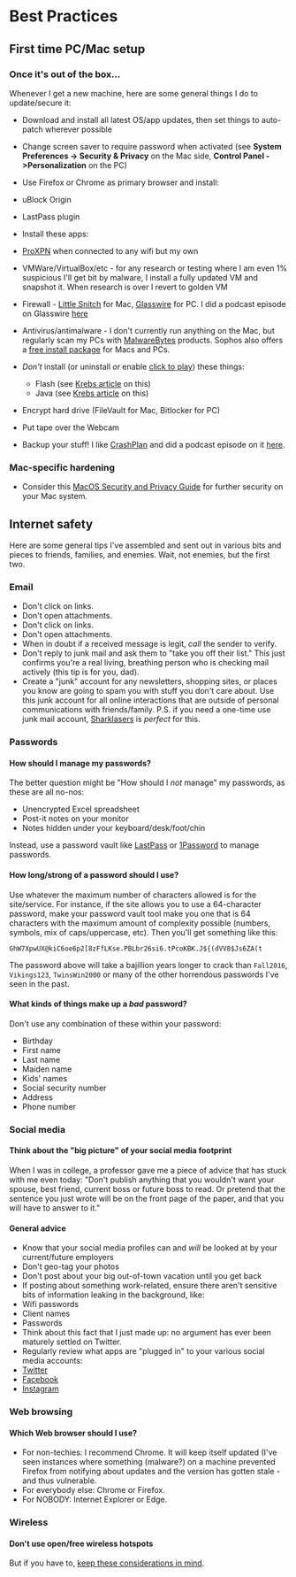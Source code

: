 # Best Practices

First time PC/Mac setup
--------

### Once it's out of the box...
Whenever I get a new machine, here are some general things I do to update/secure it:

* Download and install all latest OS/app updates, then set things to auto-patch wherever possible

* Change screen saver to require password when activated (see **System Preferences -> Security & Privacy** on the Mac side, **Control Panel ->Personalization** on the PC)
* Use Firefox or Chrome as primary browser and install:
 * uBlock Origin
 * LastPass plugin
* Install these apps:
 * [ProXPN](http://proxpn.me) when connected to any wifi but my own
 * VMWare/VirtualBox/etc - for any research or testing where I am even 1% suspicious I'll get bit by malware, I install a fully updated VM and snapshot it. When research is over I revert to golden VM
 * Firewall - [Little Snitch](https://www.obdev.at/products/littlesnitch/index.html) for Mac, [Glasswire](https://www.glasswire.com/) for PC.  I did a podcast episode on Glasswire [here](https://media.zencast.fm/embed/7-minute-security-podcast-podcast/89.mp3)
 * Antivirus/antimalware - I don't currently run anything on the Mac, but regularly scan my PCs with [MalwareBytes](http://malwarebytes.com) products.  Sophos also offers a [free install package](https://home.sophos.com/reg) for Macs and PCs.
* *Don't* install (or uninstall *or* enable [click to play](http://krebsonsecurity.com/2013/03/help-keep-threats-at-bay-with-click-to-play/)) these things:
  * Flash (see [Krebs article](http://krebsonsecurity.com/2014/05/why-you-should-ditch-adobe-shockwave/) on this)
  * Java (see [Krebs article](http://krebsonsecurity.com/how-to-unplug-java-from-the-browser/) on this)
* Encrypt hard drive (FileVault for Mac, Bitlocker for PC)
* Put tape over the Webcam
* Backup your stuff! I like [CrashPlan](http://www.crashplan.com) and did a podcast episode on it [here](https://media.zencast.fm/embed/7-minute-security-podcast-podcast/27.mp3).

### Mac-specific hardening
* Consider this [MacOS Security and Privacy Guide](https://github.com/drduh/macOS-Security-and-Privacy-Guide) for further security on your Mac system.

Internet safety
-------
Here are some general tips I've assembled and sent out in various bits and pieces to friends, families, and enemies.  Wait, not enemies, but the first two.

### Email
 * Don't click on links.  
 * Don't open attachments.
 * Don't click on links.
 * Don't open attachments.
 * When in doubt if a received message is legit, *call* the sender to verify.
 * Don't reply to junk mail and ask them to "take you off their list."  This just confirms you're a real living, breathing person who is checking mail actively (this tip is for you, dad).
 * Create a "junk" account for any newsletters, shopping sites, or places you know are going to spam you with stuff you don't care about.  Use this junk account for all online interactions that are outside of personal communications with friends/family.  P.S. if you need a one-time use junk mail account, [Sharklasers](http://sharklasers.com) is *perfect* for this.

### Passwords
#### How should I manage my passwords?
The better question might be "How should I *not* manage" my passwords, as these are all no-nos:

* Unencrypted Excel spreadsheet
* Post-it notes on your monitor
* Notes hidden under your keyboard/desk/foot/chin

Instead, use a password vault like [LastPass](http://lastpass.com) or [1Password](http://1password.com) to manage passwords.


#### How long/strong of a password should I use?
Use whatever the maximum number of characters allowed is for the site/service.  For instance, if the site allows you to use a 64-character password, make your password vault tool make you one that is 64 characters with the maximum amount of complexity possible (numbers, symbols, mix of caps/uppercase, etc).  Then you'll get something like this:

`GhW7XpwUX@kiC6oe6p2[8zFfLKse.PBLbr26si6.tPcoKBK.J${(dVV8$Js6ZA(t`

The password above will take a bajillion years longer to crack than `Fall2016`, `Vikings123`, `TwinsWin2000` or many of the other horrendous passwords I've seen in the past.

#### What kinds of things make up a *bad* password?
Don't use any combination of these within your password:

* Birthday
* First name
* Last name
* Maiden name
* Kids' names
* Social security number
* Address
* Phone number

### Social media
#### Think about the "big picture" of your social media footprint
When I was in college, a professor gave me a piece of advice that has stuck with me even today: "Don't publish anything that you wouldn't want your spouse, best friend, current boss or future boss to read.  Or pretend that the sentence you just wrote will be on the front page of the paper, and that you will have to answer to it."  

#### General advice

* Know that your social media profiles can and *will* be looked at by your current/future employers
* Don't geo-tag your photos
* Don't post about your big out-of-town vacation until you get back
* If posting about something work-related, ensure there aren't sensitive bits of information leaking in the background, like:
 * Wifi passwords
 * Client names
 * Passwords
* Think about this fact that I just made up: no argument has ever been maturely settled on Twitter.
* Regularly review what apps are "plugged in" to your various social media accounts:
 * [Twitter](https://support.twitter.com/articles/76052)
 * [Facebook](https://www.facebook.com/help/204306713029340/)
 * [Instagram](https://instagram.com/accounts/manage_access)

### Web browsing
#### Which Web browser should I use?
* For non-techies: I recommend Chrome.  It will keep itself updated (I've seen instances where something (malware?) on a machine prevented Firefox from notifying about updates and the version has gotten stale - and thus vulnerable.
* For everybody else: Chrome or Firefox.
* For NOBODY: Internet Explorer or Edge.

### Wireless
#### Don't use open/free wireless hotspots
But if you have to, [keep these considerations in mind](https://thebestvpn.com/public-wifi-security/).  
